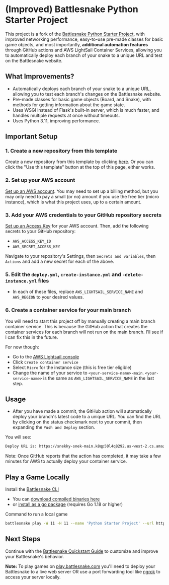 # (Improved) Battlesnake Python Starter Project

This project is a fork of the [Battlesnake Python Starter Project](https://github.com/BattlesnakeOfficial/starter-snake-python), with improved networking performance, easy-to-use pre-made classes for basic game objects, and most importantly, **additional automation features** through GitHub actions and AWS LightSail Container Services, allowing you to automatically deploy each branch of your snake to a unique URL and test on the Battlesnake website.
## What Improvements?
* Automatically deploys each branch of your snake to a unique URL, allowing you to test each branch's changes on the Battlesnake website.
* Pre-made classes for basic game objects (Board, and Snake), with methods for getting information about the game state.
* Uses WSGI instead of Flask's built-in server, which is much faster, and handles multiple requests at once without timeouts.
* Uses Python 3.11, improving performance.

## Important Setup

### 1. Create a new repository from this template
Create a new repository from this template by clicking [here](https://github.com/BattlesnakeOfficial/starter-snake-python/generate). Or you can click the "Use this template" button at the top of this page, either works.

### 2. Set up your AWS account
[Set up an AWS account](https://docs.aws.amazon.com/polly/latest/dg/setting-up.html). You may need to set up a billing method, but you may only need to pay a small (or no) amount if you use the free tier (micro instance), which is what this project uses, up to a certain amount.

### 3. Add your AWS credentials to your GitHub repository secrets
[Set up an Access Key](https://lightsail.aws.amazon.com/ls/webapp/account/advanced) for your AWS account. Then, add the following secrets to your GitHub repository:

* `AWS_ACCESS_KEY_ID`
* `AWS_SECRET_ACCESS_KEY`

Navigate to your repository's Settings, then `Secrets and variables`, then `Actions` and add a new secret for each of the above.

### 5. Edit the `deploy.yml`, `create-instance.yml` and `-delete-instance.yml` files
* In each of these files, replace `AWS_LIGHTSAIL_SERVICE_NAME` and `AWS_REGION` to your desired values.

### 6. Create a container service for your main branch
You will need to start this project off by manually creating a main branch container service. This is because the GitHub action that creates the container services for each branch will not run on the main branch. I'll see if I can fix this in the future.

For now though:
* Go to the [AWS Lightsail console](https://lightsail.aws.amazon.com/ls/webapp/home/instances)
* Click `Create container service`
* Select `Micro` for the instance size (this is free tier eligible)
* Change the name of your service to `<your-service-name>-main`. `<your-service-name>` is the same as `AWS_LIGHTSAIL_SERVICE_NAME` in the last step.


## Usage
* After you have made a commit, the GitHub action will automatically deploy your branch's latest code to a unique URL. You can find the URL by clicking on the status checkmark next to your commit, then expanding the `Push and Deploy` section. 

You will see:
```sh
Deploy URL is: https://snekky-snek-main.k8qp50l4q8292.us-west-2.cs.amazonlightsail.com/
```

Note: Once GitHub reports that the action has completed, it may take a few minutes for AWS to actually deploy your container service.

## Play a Game Locally

Install the [Battlesnake CLI](https://github.com/BattlesnakeOfficial/rules/tree/main/cli)
* You can [download compiled binaries here](https://github.com/BattlesnakeOfficial/rules/releases)
* or [install as a go package](https://github.com/BattlesnakeOfficial/rules/tree/main/cli#installation) (requires Go 1.18 or higher)

Command to run a local game

```sh
battlesnake play -W 11 -H 11 --name 'Python Starter Project' --url http://localhost:8000 -g solo --browser
```

## Next Steps

Continue with the [Battlesnake Quickstart Guide](https://docs.battlesnake.com/quickstart) to customize and improve your Battlesnake's behavior.

**Note:** To play games on [play.battlesnake.com](https://play.battlesnake.com) you'll need to deploy your Battlesnake to a live web server OR use a port forwarding tool like [ngrok](https://ngrok.com/) to access your server locally.
